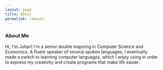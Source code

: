```yaml
---
layout: page
title: About
permalink: /about/
---
```


### About Me
Hi, I'm Julian! I'm a senior double majoring in Computer Science and Economics. 
A fluent speaker of several spoken languages, I eventually made a switch to learning computer languages, which I enjoy using in order to express my creativity and create programs that make life easier.
